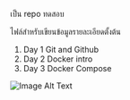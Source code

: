 เป็น repo ทดสอบ


ไฟล์สำหรับเขียนข้อมูลรายละเอียดตั้งต้น

1. Day 1 Git and Github
2. Day 2 Docker intro
3. Day 3 Docker Compose


![Image Alt Text](https://git-scm.com/images/logos/downloads/Git-Icon-1788C.png)
